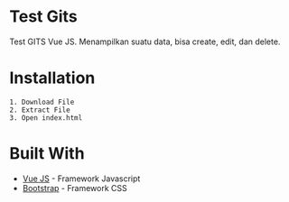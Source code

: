 # Test Gits
Test GITS Vue JS. Menampilkan suatu data, bisa create, edit, dan delete.

# Installation
```
1. Download File
2. Extract File
3. Open index.html
```

# Built With

* [Vue JS](http://www.vuejs.org/) - Framework Javascript
* [Bootstrap](https://getbootstrap.com/) - Framework CSS
